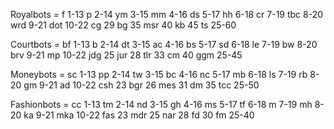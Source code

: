 Royalbots = 
f 1-13
p 2-14
ym 3-15
mm 4-16
ds 5-17
hh 6-18
cr 7-19
tbc 8-20
wrd 9-21
dot 10-22
cg 29
bg 35
msr 40
kb 45
ts 25-60

Courtbots =
bf 1-13
b 2-14
dt 3-15
ac 4-16
bs 5-17
sd 6-18
le 7-19
bw 8-20
brv 9-21
mp 10-22
jdg 25
jur 28
tlr 33
cm 40
ggm 25-45

Moneybots =
sc 1-13
pp 2-14
tw 3-15
bc 4-16
nc 5-17
mb 6-18
ls 7-19
rb 8-20
gm 9-21
ad 10-22
csh 23
bgr 26
mes 31
dm 35
tcc 25-50

Fashionbots =
cc 1-13
tm 2-14
nd 3-15
gh 4-16
ms 5-17
tf 6-18
m 7-19
mh 8-20
ka 9-21
mka 10-22
fas 23
mdr 25
nar 28
fd 30
fm 25-40